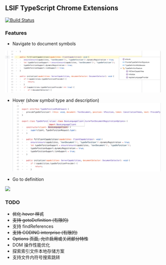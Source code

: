 ## LSIF TypeScript Chrome Extensions

[![Build Status](https://travis-ci.org/Aaaaash/lsif-typescript-chrome-extension.svg?branch=master)](https://travis-ci.org/Aaaaash/lsif-typescript-chrome-extension)

### Features

- Navigate to document symbols

![](snapshot/navigate.png)

- Hover (show symbol type and description)
![](snapshot/hover.png)

- Go to definition

![](snapshot/hover-navigate-jump.gif)

### TODO

- ~~优化 hover 样式~~
- ~~支持 gotoDefinition (有限的)~~
- 支持 findReferences
- ~~支持 CODING interprise (有限的)~~
- ~~Options 页面, 允许启用或关闭部分特性~~
- DOM 操作性能优化
- 探索索引文件本地存储方案
- 支持文件内符号搜索跳转
